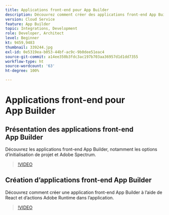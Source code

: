 ```yaml
---
title: Applications front-end pour App Builder
description: Découvrez comment créer des applications front-end App Builder.
version: Cloud Service
feature: App Builder
topic: Integrations, Development
role: Developer, Architect
level: Beginner
kt: 9459,9483
thumbnail: 339244.jpg
exl-id: 0e5319ea-b053-44bf-ac9c-9b0dee51eac4
source-git-commit: a14ee350b3fdc3ac197b703aa36957d1d1dd7355
workflow-type: ht
source-wordcount: '63'
ht-degree: 100%

---
```


# Applications front-end pour App Builder

## Présentation des applications front-end App Builder

Découvrez les applications front-end App Builder, notamment les options d’initialisation de projet et Adobe Spectrum.

>[!VIDEO](https://video.tv.adobe.com/v/339247/?quality=12&learn=on)

## Création d’applications front-end App Builder

Découvrez comment créer une application front-end App Builder à l’aide de React et d’actions Adobe Runtime dans l’application.

>[!VIDEO](https://video.tv.adobe.com/v/339248/?quality=12&learn=on)

